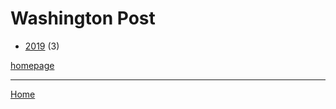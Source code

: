 # Washington Post

  * [2019](./washington-post-2019.md) (3)

[homepage](https://www.washingtonpost.com/)

----

[Home](../index.md)
